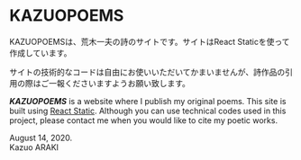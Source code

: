 # KAZUOPOEMS

KAZUOPOEMSは、荒木一夫の詩のサイトです。サイトはReact Staticを使って作成しています。

サイトの技術的なコードは自由にお使いいただいてかまいませんが、詩作品の引用の際はご一報くださいますようお願い致します。

***KAZUOPOEMS*** is a website where I publish my original poems. This site is built using [React Static](https://github.com/react-static/react-static). Although you can use technical codes used in this project, please contact me when you would like to cite my poetic works.

August 14, 2020.  
Kazuo ARAKI   
